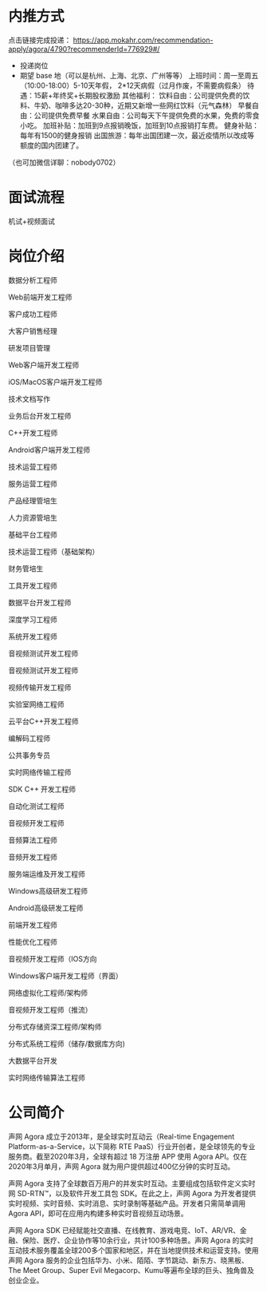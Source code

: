 # 内推方式
点击链接完成投递： https://app.mokahr.com/recommendation-apply/agora/4790?recommenderId=776929#/
* 投递岗位
* 期望 base 地（可以是杭州、上海、北京、广州等等）
上班时间：周一至周五 （10:00-18:00）5-10天年假， 2*12天病假（过月作废，不需要病假条）
待遇：15薪+年终奖+长期股权激励
其他福利：
饮料自由：公司提供免费的饮料、牛奶、咖啡多达20-30种，近期又新增一些网红饮料（元气森林）
早餐自由：公司提供免费早餐
水果自由：公司每天下午提供免费的水果，免费的零食小吃。
加班补贴：加班到9点报销晚饭，加班到10点报销打车费。
健身补贴：每年有1500的健身报销
出国旅游：每年出国团建一次，最近疫情所以改成等额度的国内团建了。

（也可加微信详聊：nobody0702）
# 面试流程
机试+视频面试

# 岗位介绍
数据分析工程师

Web前端开发工程师

客户成功工程师

大客户销售经理

研发项目管理

Web客户端开发工程师

iOS/MacOS客户端开发工程师

技术文档写作

业务后台开发工程师

C++开发工程师

Android客户端开发工程师

技术运营工程师

服务运营工程师

产品经理管培生

人力资源管培生

基础平台工程师

技术运营工程师（基础架构）

财务管培生

工具开发工程师

数据平台开发工程师

深度学习工程师

系统开发工程师

音视频测试开发工程师

音视频测试开发工程师

视频传输开发工程师

实验室网络工程师

云平台C++开发工程师

编解码工程师

公共事务专员

实时网络传输工程师

SDK C++ 开发工程师

自动化测试工程师

音视频开发工程师

音频算法工程师

音频开发工程师

服务端运维及开发工程师

Windows高级研发工程师

Android高级研发工程师

前端开发工程师

性能优化工程师

音视频开发工程师（IOS方向

Windows客户端开发工程师（界面）

网络虚拟化工程师/架构师

音视频开发工程师（推流）

分布式存储资深工程师/架构师

分布式系统工程师（储存/数据库方向)

大数据平台开发

实时网络传输算法工程师


# 公司简介
声网 Agora 成立于2013年，是全球实时互动云（Real-time Engagement Platform-as-a-Service，以下简称 RTE PaaS）行业开创者，是全球领先的专业服务商。截至2020年3月，全球有超过 18 万注册 APP 使用 Agora API。仅在2020年3月单月，声网 Agora 就为用户提供超过400亿分钟的实时互动。

声网 Agora 支持了全球数百万用户的并发实时互动。主要组成包括软件定义实时网 SD-RTN™，以及软件开发工具包 SDK。在此之上，声网 Agora 为开发者提供实时视频、实时音频、实时消息、实时录制等基础产品。开发者只需简单调用 Agora API，即可在应用内构建多种实时音视频互动场景。

声网 Agora SDK 已经赋能社交直播、在线教育、游戏电竞、IoT、AR/VR、金融、保险、医疗、企业协作等10余行业，共计100多种场景。声网 Agora 的实时互动技术服务覆盖全球200多个国家和地区，并在当地提供技术和运营支持。使用声网 Agora 服务的企业包括华为、小米、陌陌、字节跳动、新东方、晓黑板、The Meet Group、Super Evil Megacorp、Kumu等遍布全球的巨头、独角兽及创业企业。
